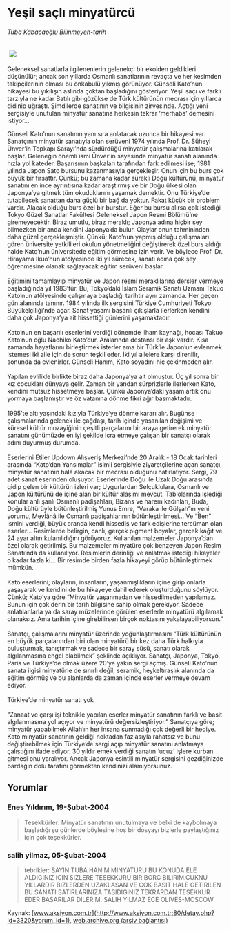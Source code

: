 # Yeşil saçlı minyatürcü

*Tuba Kabacaoğlu Bilinmeyen-tarih*

<div>
 <font>
  <img border="0" height="1" src="/web/20040304190851im_/http://www.aksiyon.com.tr/images/blank.gif"/>
 </font>
 <font class="content">
  <p>
   <img border="0" hspace="5" src="http://web.archive.org/web/20040304190851im_/http://www.aksiyon.com.tr/resim/473/68.jpg" vspace="5"/>
  </p>
 </font>
 <font class="content">
  Geleneksel sanatlarla ilgilenenlerin gelenekçi bir ekolden geldikleri düşünülür; ancak son yıllarda Osmanlı sanatlarının revaçta ve her kesimden takipçilerinin olması bu önkabulü yıkmış görünüyor. Günseli Kato’nun hikayesi bu yıkılışın aslında çoktan başladığını gösteriyor. Yeşil saçı ve farklı tarzıyla ne kadar Batılı gibi gözükse de Türk kültürünün mecrası için yıllarca didinip uğraştı. Şimdilerde sanatının ve bilgisinin zirvesinde. Açtığı yeni sergisiyle unutulan minyatür sanatına herkesin tekrar ‘merhaba’ demesini istiyor...
  <br/>
 </font>
 <p>
  <font class="content">
   Günseli Kato’nun sanatının yanı sıra anlatacak uzunca bir hikayesi var. Sanatçının minyatür sanatıyla olan serüveni 1974 yılında Prof. Dr. Süheyl Ünver’in Topkapı Sarayı’nda sürdürdüğü minyatür çalışmalarına katılarak başlar. Geleneğin önemli ismi Ünver’in sayesinde minyatür sanatı alanında hızla yol kateder. Başarısının başkaları tarafından fark edilmesi ise; 1981 yılında Japon Sato bursunu kazanmasıyla gerçekleşir. Onun için bu burs çok büyük bir fırsattır. Çünkü; bu zamana kadar sürekli Doğu kültürünü, minyatür sanatını en ince ayrıntısına kadar araştırmış ve bir Doğu ülkesi olan Japonya’ya gitmek tüm okuduklarını yaşamak demektir. Onu Türkiye’de tutabilecek sanattan daha güçlü bir bağ da yoktur. Fakat küçük bir problem vardır. Alacak olduğu burs özel bir burstur. Eğer bu bursu alırsa çok istediği Tokyo Güzel Sanatlar Fakültesi Geleneksel Japon Resmi Bölümü’ne giremeyecektir. Biraz umutlu, biraz meraklı; Japonya adına hiçbir şey bilmezken bir anda kendini Japonya’da bulur. Olaylar onun tahmininden daha güzel gerçekleşmiştir. Çünkü; Kato’nun yapmış olduğu çalışmaları gören üniversite yetkilileri okulun yönetmeliğini değiştirerek özel burs aldığı halde Kato’nun üniversitede eğitim görmesine izin verir. Ve böylece Prof. Dr. Hirayama Ikuo’nun atölyesinde iki yıl sürecek, sanatı adına çok şey öğrenmesine olanak sağlayacak eğitim serüveni başlar.
   <br/>
   <br/>
   Eğitimini tamamlayıp minyatür ve Japon resmi meraklılarına dersler vermeye başladığında yıl 1983’tür. Bu, Tokyo’daki İslam Seramik Sanatı Uzmanı Takuo Kato’nun atölyesinde çalışmaya başladığı tarihtir aynı zamanda. Her geçen gün alanında tanınır. 1984 yılında ilk sergisini Türkiye Cumhuriyeti Tokyo Büyükelçiliği’nde açar. Sanat yaşamı başarılı çıkışlarla ilerlerken kendini daha çok Japonya’ya ait hissettiği günlerini yaşamaktadır.
   <br/>
   <br/>
   Kato’nun en başarılı eserlerini verdiği dönemde ilham kaynağı, hocası Takuo Kato’nun oğlu Naohiko Kato’dur. Aralarında destansı bir aşk vardır. Kısa zamanda hayatlarını birleştirmek isterler ama bir Türk’le Japon’un evlenmek istemesi iki aile için de sorun teşkil eder. İki yıl ailelere karşı direnilir, sonunda da evlenirler. Günseli Hanım, Kato soyadını hiç çekinmeden alır.
   <br/>
   <br/>
   Yapılan evlilikle birlikte biraz daha Japonya’ya ait olmuştur. Üç yıl sonra bir kız çocukları dünyaya gelir. Zaman bir yandan sürprizlerle ilerlerken Kato, kendini mutsuz hissetmeye başlar. Çünkü Japonya’daki yaşam artık onu yormaya başlamıştır ve öz vatanına dönme fikri ağır basmaktadır.
   <br/>
   <br/>
   1995’te altı yaşındaki kızıyla Türkiye’ye dönme kararı alır. Bugünse çalışmalarında gelenek ile çağdaşı, tarih içinde yaşanılan değişimi ve küresel kültür mozayiğinin çeşitli parçalarını bir araya getirerek minyatür sanatını günümüzde en iyi şekilde icra etmeye çalışan bir sanatçı olarak adını duyurmuş durumda.
   <br/>
   <br/>
   Eserlerini Etiler Updown Alışveriş Merkezi’nde 20 Aralık - 18 Ocak tarihleri arasında “Kato’dan Yansımalar” isimli sergisiyle ziyaretçilerine açan sanatçı, minyatür sanatının hâlâ akacak bir mecrası olduğunu hatırlatıyor. Sergi, 79 adet sanat eserinden oluşuyor. Eserlerinde Doğu ile Uzak Doğu arasında gidip gelen bir kültürün izleri var; Uygurlardan Selçuklulara, Osmanlı ve Japon kültürünü de içine alan bir kültür alaşımı mevcut. Tablolarında işlediği konular anlı şanlı Osmanlı padişahları, Bizans ve harem kadınları, Buda, Doğu kültürüyle bütünleştirilmiş Yunus Emre, “Varaka ile Gülşah”ın yeni yorumu, Mevlânâ ile Osmanlı padişahlarının bütünleştirilmesi... Ve “Ben” ismini verdiği, büyük oranda kendi hissediş ve fark edişlerine tercüman olan eserler... Resimlerde belirgin, canlı, gerçek pigment boyalar, gerçek kağıt ve 24 ayar altın kulanılldığını görüyoruz. Kullanılan malzemeler Japonya’dan özel olarak getirilmiş. Bu malzemeler minyatüre çok benzeyen Japon Resim Sanatı’nda da kullanılıyor. Resimlerin derinliği ve anlatmak istediği hikayeler o kadar fazla ki... Bir resimde birden fazla hikayeyi görüp bütünleştirmek mümkün.
   <br/>
   <br/>
   Kato eserlerini; olayların, insanların, yaşanmışlıkların içine girip onlarla yaşayarak ve kendini de bu hikayeye dahil ederek oluşturduğunu söylüyor. Çünkü; Kato’ya göre “Minyatür yaşanmadan ve hissedilmeden yapılamaz. Bunun için çok derin bir tarih bilgisine sahip olmak gerekiyor. Sadece anlatılanlarla ya da saray müzelerinde görülen eserlerle minyatürü algılamak olanaksız. Ama tarihin içine girebilirsen birçok noktasını yakalayabiliyorsun.”
   <br/>
   <br/>
   Sanatçı, çalışmalarını minyatür üzerinde yoğunlaştırmasını “Türk kültürünün en büyük parçalarından biri olan minyatürü bir kez daha Türk halkıyla buluşturmak, tanıştırmak ve sadece bir saray süsü, sanatı olarak algılanmasına engel olabilmek” şeklinde açıklıyor. Sanatçı, Japonya, Tokyo, Paris ve Türkiye’de olmak üzere 20’ye yakın sergi açmış. Günseli Kato’nun sanata ilgisi minyatürle de sınırlı değil; seramik, heykeltıraşlık alanında da eğitim görmüş ve bu alanlarda da zaman içinde eserler vermeye devam ediyor.
   <br/>
   <br/>
   Türkiye’de minyatür sanatı yok
   <br/>
   <br/>
   “Zanaat ve çarşı işi teknikle yapılan eserler minyatür sanatının farklı ve basit algılanmasına yol açıyor ve minyatürü değersizleştiriyor.” Sanatçıya göre; minyatür yapabilmek Allah’ın her insana sunmadığı çok değerli bir hediye. Kato minyatür sanatının geldiği noktadan fazlasıyla rahatsız ve bunu değiştirebilmek için Türkiye’de sergi açıp minyatür sanatını anlatmaya çalıştığını ifade ediyor. 30 yıldır emek verdiği sanatın ‘ucuz’ işlere kurban gitmesi onu yaralıyor. Ancak Japonya esintili minyatür sergisini gezdiğinizde bardağın dolu tarafını görmekten kendinizi alamıyorsunuz.
  </font>
 </p>
</div>


## Yorumlar

### Enes Yıldırım, 19-Şubat-2004
> Tesekkürler: 
> Minyatür sanatının unutulmaya ve belki de kaybolmaya başladığı şu günlerde böylesine hoş bir dosyayı bizlerle paylaştığınız için çok teşekkürler.

### salih yilmaz, 05-Şubat-2004
> tebrikler: 
> SAYIN TUBA HANIM   MINYATURU BU KONUDA ELE ALDIGINIZ ICIN SIZLERE TESEKKURU BIR BORC BILIRIM.CUKNU YILLARDIR BIZLERDEN UZAKLASAN VE COK BASIT HALE GETIRILEN BU SANATI SATIRLARINIZA TASIDIGINIZ TEKRARDAN TESEKKUR EDER BASARILAR DILERIM.  SALIH YILMAZ   ECE OLIVES-MOSCOW

Kaynak: [www.aksiyon.com.tr](http://www.aksiyon.com.tr:80/detay.php?id=3320&yorum_id=1), [web.archive.org (arşiv bağlantısı)](http://web.archive.org/web/20040304190851/http://www.aksiyon.com.tr:80/detay.php?id=3320&yorum_id=1)
